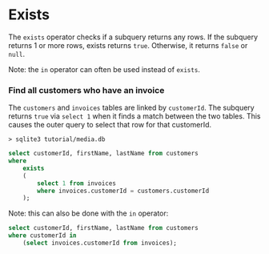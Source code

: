 # Exists

The `exists` operator checks if a subquery returns any rows. If the subquery returns 1 or more rows, exists returns `true`. Otherwise, it returns `false` or `null`.

Note: the `in` operator can often be used instead of `exists`.

### Find all customers who have an invoice

The `customers` and `invoices` tables are linked by `customerId`. The subquery returns `true` via `select 1` when it finds a match between the two tables. This causes the outer query to select that row for that customerId.

`> sqlite3 tutorial/media.db`
```sql
select customerId, firstName, lastName from customers
where
    exists
    (
        select 1 from invoices
        where invoices.customerId = customers.customerId
    );
```

Note: this can also be done with the `in` operator:

```sql
select customerId, firstName, lastName from customers
where customerId in
    (select invoices.customerId from invoices);
```
